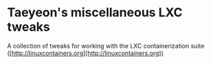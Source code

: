 Taeyeon's miscellaneous LXC tweaks
==================================

A collection of tweaks for working with the LXC containerization suite ([http://linuxcontainers.org](http://linuxcontainers.org))

